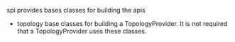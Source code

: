 spi provides bases classes for building the apis
* topology base classes for building a TopologyProvider. It is not required that a TopologyProvider uses these classes.